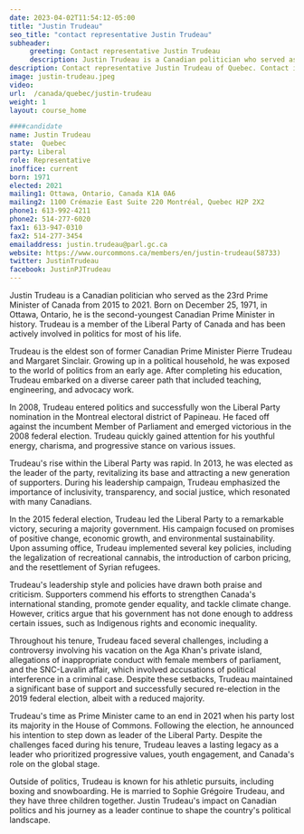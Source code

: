 ```yaml
---
date: 2023-04-02T11:54:12-05:00
title: "Justin Trudeau"
seo_title: "contact representative Justin Trudeau"
subheader:
     greeting: Contact representative Justin Trudeau
     description: Justin Trudeau is a Canadian politician who served as the 23rd Prime Minister of Canada from 2015 to 2021.
description: Contact representative Justin Trudeau of Quebec. Contact information for Justin Trudeau includes email address, phone number, and mailing address.
image: justin-trudeau.jpeg
video:
url:  /canada/quebec/justin-trudeau
weight: 1
layout: course_home

####candidate
name: Justin Trudeau
state:	Quebec
party: Liberal
role: Representative
inoffice: current
born: 1971
elected: 2021
mailing1: Ottawa, Ontario, Canada K1A 0A6
mailing2: 1100 Crémazie East Suite 220 Montréal, Quebec H2P 2X2
phone1: 613-992-4211
phone2: 514-277-6020
fax1: 613-947-0310
fax2: 514-277-3454
emailaddress: justin.trudeau@parl.gc.ca
website: https://www.ourcommons.ca/members/en/justin-trudeau(58733)
twitter: JustinTrudeau
facebook: JustinPJTrudeau
---
```


Justin Trudeau is a Canadian politician who served as the 23rd Prime Minister of Canada from 2015 to 2021. Born on December 25, 1971, in Ottawa, Ontario, he is the second-youngest Canadian Prime Minister in history. Trudeau is a member of the Liberal Party of Canada and has been actively involved in politics for most of his life.

Trudeau is the eldest son of former Canadian Prime Minister Pierre Trudeau and Margaret Sinclair. Growing up in a political household, he was exposed to the world of politics from an early age. After completing his education, Trudeau embarked on a diverse career path that included teaching, engineering, and advocacy work.

In 2008, Trudeau entered politics and successfully won the Liberal Party nomination in the Montreal electoral district of Papineau. He faced off against the incumbent Member of Parliament and emerged victorious in the 2008 federal election. Trudeau quickly gained attention for his youthful energy, charisma, and progressive stance on various issues.

Trudeau's rise within the Liberal Party was rapid. In 2013, he was elected as the leader of the party, revitalizing its base and attracting a new generation of supporters. During his leadership campaign, Trudeau emphasized the importance of inclusivity, transparency, and social justice, which resonated with many Canadians.

In the 2015 federal election, Trudeau led the Liberal Party to a remarkable victory, securing a majority government. His campaign focused on promises of positive change, economic growth, and environmental sustainability. Upon assuming office, Trudeau implemented several key policies, including the legalization of recreational cannabis, the introduction of carbon pricing, and the resettlement of Syrian refugees.

Trudeau's leadership style and policies have drawn both praise and criticism. Supporters commend his efforts to strengthen Canada's international standing, promote gender equality, and tackle climate change. However, critics argue that his government has not done enough to address certain issues, such as Indigenous rights and economic inequality.

Throughout his tenure, Trudeau faced several challenges, including a controversy involving his vacation on the Aga Khan's private island, allegations of inappropriate conduct with female members of parliament, and the SNC-Lavalin affair, which involved accusations of political interference in a criminal case. Despite these setbacks, Trudeau maintained a significant base of support and successfully secured re-election in the 2019 federal election, albeit with a reduced majority.

Trudeau's time as Prime Minister came to an end in 2021 when his party lost its majority in the House of Commons. Following the election, he announced his intention to step down as leader of the Liberal Party. Despite the challenges faced during his tenure, Trudeau leaves a lasting legacy as a leader who prioritized progressive values, youth engagement, and Canada's role on the global stage.

Outside of politics, Trudeau is known for his athletic pursuits, including boxing and snowboarding. He is married to Sophie Grégoire Trudeau, and they have three children together. Justin Trudeau's impact on Canadian politics and his journey as a leader continue to shape the country's political landscape.
